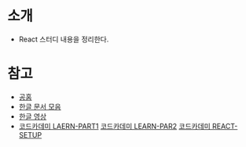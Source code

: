 # 소개
- React 스터디 내용을 정리한다.

# 참고
- [공홈](https://facebook.github.io/react/docs/installation.html#trying-out-react)
- [한글 문서 모음](https://github.com/reactkr/learn-react-in-korean)
- [한글 영상](https://www.inflearn.com/course/react-%EA%B0%95%EC%A2%8C-velopert)
- [코드카데미 LAERN-PART1](https://www.codecademy.com/learn/react-101) [코드카데미 LEARN-PAR2](https://www.codecademy.com/learn/react-102) [코드카데미 REACT-SETUP](https://www.codecademy.com/articles/react-setup-i)
	
	
